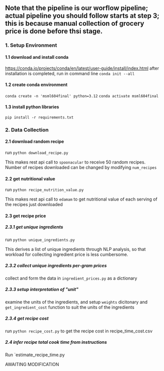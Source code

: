 ## Note that the pipeline is our worflow pipeline; actual pipeline you should follow starts at step 3; this is because manual collection of grocery price is done before thsi stage.

### 1. Setup Environment
#### 1.1 download and install conda
https://conda.io/projects/conda/en/latest/user-guide/install/index.html
after installation is completed, run in command line `conda init --all`
#### 1.2 create conda environment
`conda create -n 'msml604final' python=3.12`
`conda activate msml604final`
#### 1.3 install python libraries
`pip install -r requirements.txt`


### 2. Data Collection
#### 2.1 download random recipe
run `python download_recipe.py`

This makes rest api call to `spoonacular` to receive 50 random recipes. Number of recipes downloaded can be changed by modifying `num_recipes`

#### 2.2 get nutritional value
run `python recipe_nutrition_value.py`

This makes rest api call to `edamam` to get nutritional value of each serving of the recipes just downloaded

#### 2.3 get recipe price

##### 2.3.1 get unique ingredients
run `python unique_ingredients.py`

This derives a list of unique ingredients through NLP analysis, so that workload for collecting ingredient price is less cumbersome.

##### 2.3.2 collect unique ingredients per-gram prices
collect and form the data in `ingredient_prices.py` as a dictionary

##### 2.3.3 setup interpretation of "unit"
examine the units of the ingredients, and setup `weights` dicitonary and `get_ingredient_cost` function to suit the units of the ingredients

##### 2.3.4 get recipe cost
run `python recipe_cost.py` to get the recipe cost in recipe_time_cost.csv 

##### 2.4 infer recipe total cook time from instructions
Run `estimate_recipe_time.py

AWAITING MODIFICATION